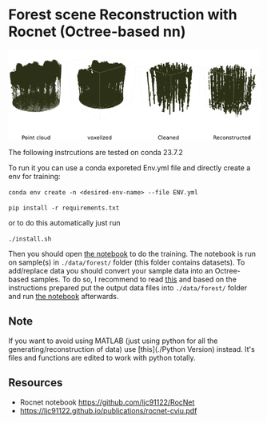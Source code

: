 # Forest scene Reconstruction with Rocnet (Octree-based nn)
![image](./data/images/img1.png)


The following instrcutions are tested on conda 23.7.2


To run it you can use a conda exporeted Env.yml file and directly create a env for training:

```conda env create -n <desired-env-name> --file ENV.yml```

```pip install -r requirements.txt```

or to do this automatically just run  


```./install.sh```





Then you should open [the notebook](train_nb-256-32-Forest.ipynb) to do the training.
The notebook is run on sample(s) in ```./data/forest/``` folder (this folder contains datasets). To add/replace data you should convert your sample data into an Octree-based samples. To do so, I recommend to read [this](./data/preprocessing/readme.md) and based on the instructions prepared put the output data files into ```./data/forest/``` folder and run [the notebook](./train_nb-256-32-Forest.ipynb) afterwards.


## Note
If you want to avoid using MATLAB (just using python for all the generating/reconstruction of data) use [this](./Python Version) instead. It's files and functions are edited to work with python totally.

## Resources
- Rocnet notebook https://github.com/ljc91122/RocNet
- https://ljc91122.github.io/publications/rocnet-cviu.pdf
